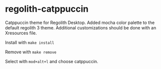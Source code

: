 # regolith-catppuccin

Catppuccin theme for Regolith Desktop. Added mocha color palette to the default regolith 3 
theme. Additional customizations should be done with an Xresources file.

Install with `make install`

Remove with `make remove`

Select with `mod+alt+l` and choose catppuccin.
